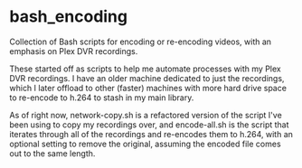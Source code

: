 # bash_encoding
Collection of Bash scripts for encoding or re-encoding videos, with an emphasis on Plex DVR recordings. 

These started off as scripts to help me automate processes with my Plex DVR recordings.  I have an older machine dedicated to just the recordings, which I later offload to other (faster) machines with more hard drive space to re-encode to h.264 to stash in my main library.

As of right now, network-copy.sh is a refactored version of the script I've been using to copy my recordings over, and encode-all.sh is the script that iterates through all of the recordings and re-encodes them to h.264, with an optional setting to remove the original, assuming the encoded file comes out to the same length.
